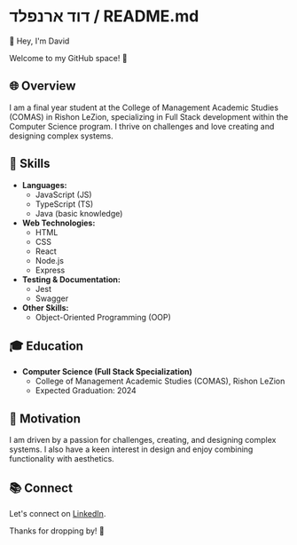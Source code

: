 # דוד ארנפלד / README.md

👋 Hey, I'm David

Welcome to my GitHub space! 🚀

## 🌐 Overview

I am a final year student at the College of Management Academic Studies (COMAS) in Rishon LeZion, specializing in Full Stack development within the Computer Science program. I thrive on challenges and love creating and designing complex systems.

## 🚀 Skills

- **Languages:** 
  - JavaScript (JS)
  - TypeScript (TS)
  - Java (basic knowledge)
- **Web Technologies:**
  - HTML
  - CSS
  - React
  - Node.js
  - Express
- **Testing & Documentation:**
  - Jest
  - Swagger
- **Other Skills:**
  - Object-Oriented Programming (OOP)

## 🎓 Education

- **Computer Science (Full Stack Specialization)**  
  - College of Management Academic Studies (COMAS), Rishon LeZion  
  - Expected Graduation: 2024  

## 💪 Motivation

I am driven by a passion for challenges, creating, and designing complex systems. I also have a keen interest in design and enjoy combining functionality with aesthetics.

## 📚 Connect

Let's connect on [LinkedIn](https://www.linkedin.com/in/david-erenfeld?utm_source=share&utm_campaign=share_via&utm_content=profile&utm_medium=android_app).

Thanks for dropping by! 🌟

